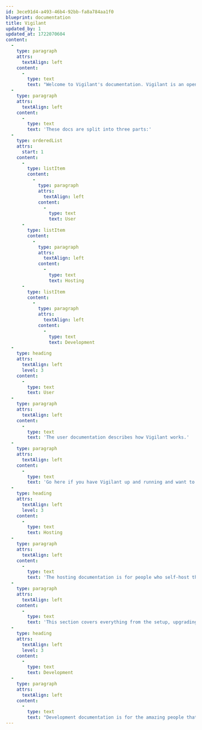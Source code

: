 ```yaml
---
id: 3ece91d4-a493-46b4-92bb-fa8a784aa1f0
blueprint: documentation
title: Vigilant
updated_by: 1
updated_at: 1722070604
content:
  -
    type: paragraph
    attrs:
      textAlign: left
    content:
      -
        type: text
        text: "Welcome to Vigilant's documentation. Vigilant is an open source technical monitoring application for websites and web applications. It will monitor different aspects of your website and notify if anything changes. These monitors and notifications are fully customizable. "
  -
    type: paragraph
    attrs:
      textAlign: left
    content:
      -
        type: text
        text: 'These docs are split into three parts:'
  -
    type: orderedList
    attrs:
      start: 1
    content:
      -
        type: listItem
        content:
          -
            type: paragraph
            attrs:
              textAlign: left
            content:
              -
                type: text
                text: User
      -
        type: listItem
        content:
          -
            type: paragraph
            attrs:
              textAlign: left
            content:
              -
                type: text
                text: Hosting
      -
        type: listItem
        content:
          -
            type: paragraph
            attrs:
              textAlign: left
            content:
              -
                type: text
                text: Development
  -
    type: heading
    attrs:
      textAlign: left
      level: 3
    content:
      -
        type: text
        text: User
  -
    type: paragraph
    attrs:
      textAlign: left
    content:
      -
        type: text
        text: 'The user documentation describes how Vigilant works.'
  -
    type: paragraph
    attrs:
      textAlign: left
    content:
      -
        type: text
        text: 'Go here if you have Vigilant up and running and want to know how you can configure it.'
  -
    type: heading
    attrs:
      textAlign: left
      level: 3
    content:
      -
        type: text
        text: Hosting
  -
    type: paragraph
    attrs:
      textAlign: left
    content:
      -
        type: text
        text: 'The hosting documentation is for people who self-host their Vigilant instance.'
  -
    type: paragraph
    attrs:
      textAlign: left
    content:
      -
        type: text
        text: 'This section covers everything from the setup, upgrading and troubleshooting.'
  -
    type: heading
    attrs:
      textAlign: left
      level: 3
    content:
      -
        type: text
        text: Development
  -
    type: paragraph
    attrs:
      textAlign: left
    content:
      -
        type: text
        text: "Development documentation is for the amazing people that would like to contribute code to Vigilant and want to get a head start on understanding the project's structure."
---
```


